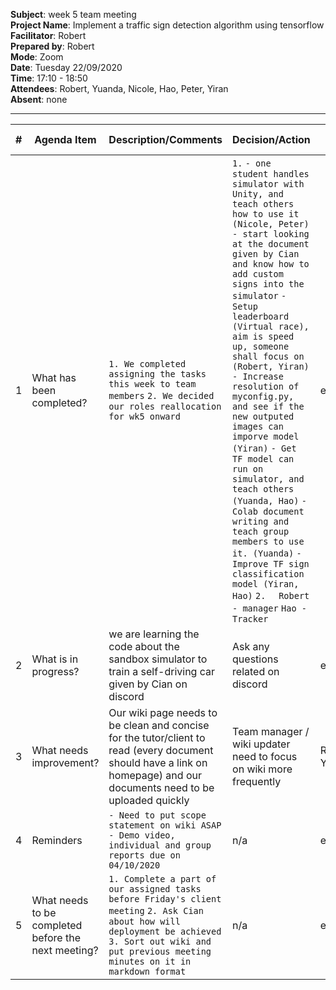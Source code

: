 **Subject**: week 5 team meeting  
**Project Name**: Implement a traffic sign detection algorithm using tensorflow  
**Facilitator**: Robert  
**Prepared by**: Robert  
**Mode**: Zoom  
**Date**: Tuesday 22/09/2020  
**Time**: 17:10 - 18:50  
**Attendees**: Robert, Yuanda, Nicole, Hao, Peter, Yiran  
**Absent**: none

-----

| #   | Agenda Item                                         | Description/Comments                                                                                                                                                                                                                                                                                                                                                                                                                                                                                                                                                                                                                                                                                                    | Decision/Action                                                   | Who?         | Items for escalation |
| --- | --------------------------------------------------- | ----------------------------------------------------------------------------------------------------------------------------------------------------------------------------------------------------------------------------------------------------------------------------------------------------------------------------------------------------------------------------------------------------------------------------------------------------------------------------------------------------------------------------------------------------------------------------------------------------------------------------------------------------------------------------------------------------------------------- | ----------------------------------------------------------------- | ------------ | -------------------- |
| 1   | What has been completed?                            | `1. We completed assigning the tasks this week to team members` `2. We decided our roles reallocation for wk5 onward`                                                                                                                                                                                                                                                                                                                                                                                                                                                                                                                                                                                        | `1.` `- one student handles simulator with Unity, and teach others how to use it (Nicole, Peter)` `- start looking at the document given by Cian and know how to add custom signs into the simulator` `- Setup leaderboard (Virtual race), aim is speed up, someone shall focus on (Robert, Yiran)` `- Increase resolution of myconfig.py, and see if the new outputed images can imporve model (Yiran)` `- Get TF model can run on simulator, and teach others (Yuanda, Hao)` `- Colab document writing and teach group members to use it. (Yuanda)` `- Improve TF sign classification model (Yiran, Hao)`    `2.  `   `Robert - manager`  `Hao - Tracker`                                                       | everyone          | n/a                  |
| 2   | What is in progress?                                | we are learning the code about the sandbox simulator to train a self-driving car given by Cian on discord            | Ask any questions related on discord                              | everyone     | n/a                  |
| 3   | What needs improvement?                             | Our wiki page needs to be clean and concise for the tutor/client to read (every document should have a link on homepage) and our documents need to be uploaded quickly                                                                                                                                                                                                                                                                                                                                                                                                                                                                                                                                                                                                  | Team manager / wiki updater need to focus on wiki more frequently | Robert, Yiran | n/a                  |
| 4   | Reminders                                           | `- Need to put scope statement on wiki ASAP` `- Demo video, individual and group reports due on 04/10/2020`                                                                                                                                                                                                                                                                                                                                                                                                                                                                                                                                                                                                                                                             | n/a                                | everyone     | n/a                  |
| 5   | What needs to be completed before the next meeting? | `1. Complete a part of our assigned tasks before Friday's client meeting` `2. Ask Cian about how will deployment be achieved` `3. Sort out wiki and put previous meeting minutes on it in markdown format`  | n/a               | everyone     | n/a                  |
